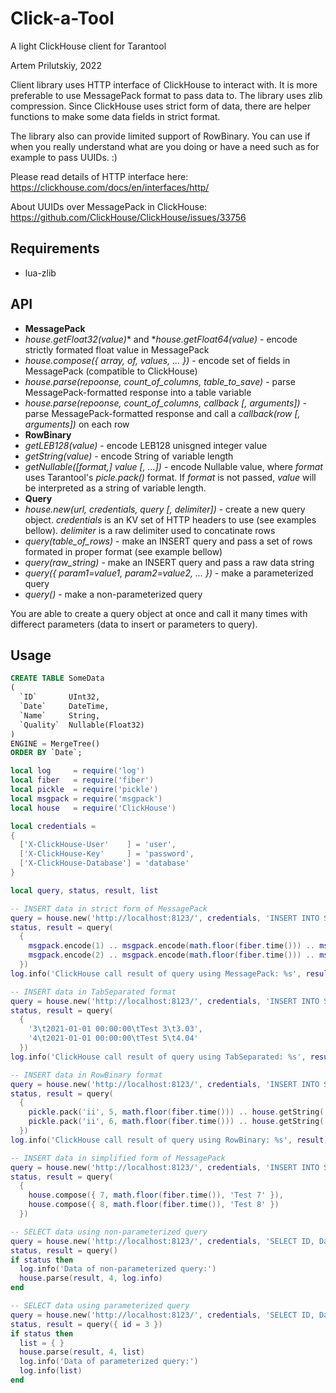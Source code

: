 # Click-a-Tool
A light ClickHouse client for Tarantool

Artem Prilutskiy, 2022

Client library uses HTTP interface of ClickHouse to interact with. It is more preferable to use MessagePack format to pass data to. The library uses zlib compression. Since ClickHouse uses strict form of data, there are helper functions to make some data fields in strict format.

The library also can provide limited support of RowBinary. You can use if when you really understand what are you doing or have a need such as for example to pass UUIDs. :)

Please read details of HTTP interface here: https://clickhouse.com/docs/en/interfaces/http/

About UUIDs over MessagePack in ClickHouse: https://github.com/ClickHouse/ClickHouse/issues/33756

## Requirements

* lua-zlib

## API

* **MessagePack**
* *house.getFloat32(value)** and **house.getFloat64(value)* - encode strictly formated float value in MessagePack
* *house.compose({ array, of, values, ... })* - encode set of fields in MessagePack (compatible to ClickHouse)
* *house.parse(repoonse, count_of_columns, table_to_save)* - parse MessagePack-formatted response into a table variable
* *house.parse(repoonse, count_of_columns, callback [, arguments])* - parse MessagePack-formatted response and call a *callback(row [, arguments])* on each row 
* **RowBinary**
* *getLEB128(value)* - encode LEB128 unisgned integer value
* *getString(value)* - encode String of variable length
* *getNullable([format,] value [, ...])* - encode Nullable value, where *format* uses Tarantool's *picle.pack()* format. If *format* is not passed, *value* will be interpreted as a string of variable length.
* **Query**
* *house.new(url, credentials, query [, delimiter])* - create a new query object. *credentials* is an KV set of HTTP headers to use (see examples bellow). *delimiter* is a raw delimiter used to concatinate rows
* *query(table_of_rows)* - make an INSERT query and pass a set of rows formated in proper format (see example bellow)
* *query(raw_string)* - make an INSERT query and pass a raw data string
* *query({ param1=value1, param2=value2, ... })* - make a parameterized query
* *query()* - make a non-parameterized query

You are able to create a query object at once and call it many times with differect parameters (data to insert or parameters to query).

## Usage

```SQL
CREATE TABLE SomeData
(
  `ID`       UInt32,
  `Date`     DateTime,
  `Name`     String,
  `Quality`  Nullable(Float32)
)
ENGINE = MergeTree()
ORDER BY `Date`;
```

```Lua
local log     = require('log')
local fiber   = require('fiber')
local pickle  = require('pickle')
local msgpack = require('msgpack')
local house   = require('ClickHouse')

local credentials =
{
  ['X-ClickHouse-User'    ] = 'user',
  ['X-ClickHouse-Key'     ] = 'password',
  ['X-ClickHouse-Database'] = 'database'
}

local query, status, result, list

-- INSERT data in strict form of MessagePack
query = house.new('http://localhost:8123/', credentials, 'INSERT INTO SomeData (ID, Date, Name, Quality) FORMAT MsgPack')
status, result = query(
  {
    msgpack.encode(1) .. msgpack.encode(math.floor(fiber.time())) .. msgpack.encode('Test 1') .. house.getFloat32(1.01),
    msgpack.encode(2) .. msgpack.encode(math.floor(fiber.time())) .. msgpack.encode('Test 2') .. house.getFloat32(2.02)
  })
log.info('ClickHouse call result of query using MessagePack: %s', result)

-- INSERT data in TabSeparated format
query = house.new('http://localhost:8123/', credentials, 'INSERT INTO SomeData (ID, Date, Name, Quality) FORMAT TabSeparated', '\n')
status, result = query(
  {
    '3\t2021-01-01 00:00:00\tTest 3\t3.03',
    '4\t2021-01-01 00:00:00\tTest 5\t4.04'
  })
log.info('ClickHouse call result of query using TabSeparated: %s', result)

-- INSERT data in RowBinary format
query = house.new('http://localhost:8123/', credentials, 'INSERT INTO SomeData (ID, Date, Name, Quality) FORMAT RowBinary', '\n')
status, result = query(
  {
    pickle.pack('ii', 5, math.floor(fiber.time())) .. house.getString('Test 5') .. house.getNullable(5.05, 'f'),
    pickle.pack('ii', 6, math.floor(fiber.time())) .. house.getString('Test 6') .. house.getNullable(6.06, 'f')
  })
log.info('ClickHouse call result of query using RowBinary: %s', result)

-- INSERT data in simplified form of MessagePack
query = house.new('http://localhost:8123/', credentials, 'INSERT INTO SomeData (ID, Date, Name) FORMAT MsgPack')
status, result = query(
  {
    house.compose({ 7, math.floor(fiber.time()), 'Test 7' }),
    house.compose({ 8, math.floor(fiber.time()), 'Test 8' })
  })

-- SELECT data using non-parameterized query
query = house.new('http://localhost:8123/', credentials, 'SELECT ID, Date, Name, Quality FORMAT MsgPack')
status, result = query()
if status then
  log.info('Data of non-parameterized query:')
  house.parse(result, 4, log.info)
end

-- SELECT data using parameterized query
query = house.new('http://localhost:8123/', credentials, 'SELECT ID, Date, Name, Quality WHERE ID > {id:UInt32} FORMAT MsgPack')
status, result = query({ id = 3 })
if status then
  list = { }
  house.parse(result, 4, list)
  log.info('Data of parameterized query:')
  log.info(list)
end
```
